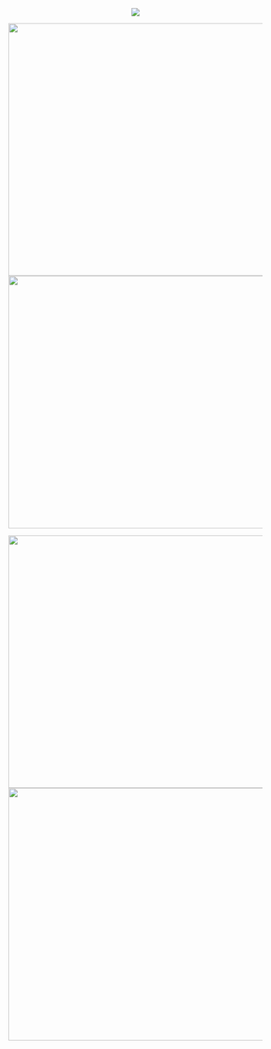 
<p align="center"><a href="https://github.com/anuraghazra/github-readme-stats">
  <img align="center" src="https://github-readme-stats.vercel.app/api?username=SoapyDev&show_icons=true&theme=tokyonight" />
</a></p>


<div align="center" spacing="20" >
<p align="center"><a href="https://wakatime.com/@SoapyDev">
  <img align="center" width="600" height="500" src="https://wakatime.com/share/@cf51eabb-c3ac-45c6-9a07-8a5114ca75c0/70e8def6-6723-4022-9f7e-b6874abdd1ac.svg" />
</a>
<a href="https://wakatime.com/@SoapyDev">
  <img align="center" width="600" height="500" src="https://wakatime.com/share/@cf51eabb-c3ac-45c6-9a07-8a5114ca75c0/9b374a58-de71-4f04-b349-166e4c7e9c27.svg" />
</a></p>

<p align="center"><a href="https://wakatime.com/@SoapyDev">
  <img align="center" width="600" height="500" src="https://wakatime.com/share/@cf51eabb-c3ac-45c6-9a07-8a5114ca75c0/2cbe0d7b-4ede-4108-8829-4f008155e06b.svg" />
</a>
<a href="https://wakatime.com/@SoapyDev">
  <img align="center" width="600" height="500" src="https://wakatime.com/share/@cf51eabb-c3ac-45c6-9a07-8a5114ca75c0/9e9b08f9-13a4-41bf-b5ca-e880d0b706f2.svg" />
</a></p>
</div>
